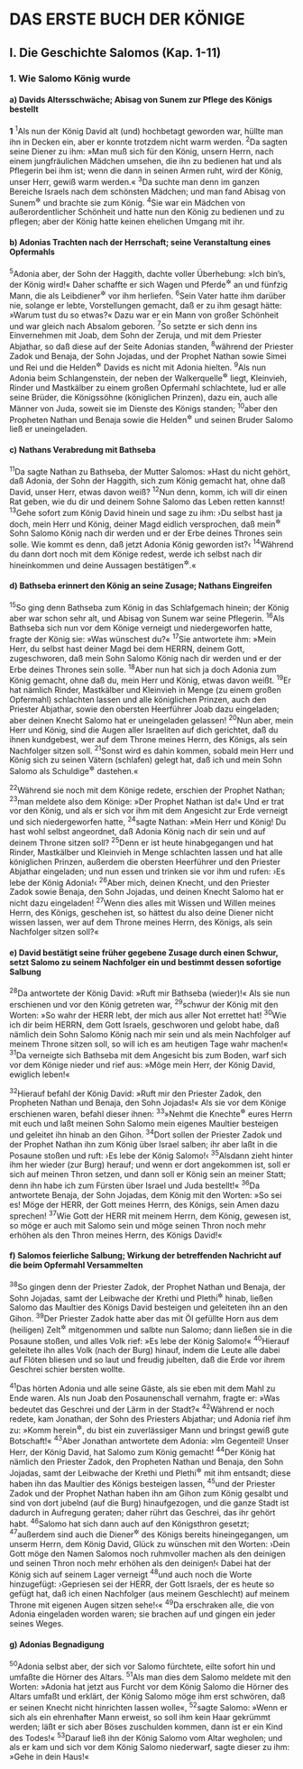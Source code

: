 # DAS ERSTE BUCH DER KÖNIGE

## I. Die Geschichte Salomos (Kap. 1-11)

### 1. Wie Salomo König wurde

#### a) Davids Altersschwäche; Abisag von Sunem zur Pflege des Königs bestellt

__1__
<sup>1</sup>Als nun der König David alt (und) hochbetagt geworden war, hüllte man ihn in Decken ein, aber er konnte trotzdem nicht warm werden.
<sup>2</sup>Da sagten seine Diener zu ihm: »Man muß sich für den König, unsern Herrn, nach einem jungfräulichen Mädchen umsehen, die ihn zu bedienen hat und als Pflegerin bei ihm ist; wenn die dann in seinen Armen ruht, wird der König, unser Herr, gewiß warm werden.«
<sup>3</sup>Da suchte man denn im ganzen Bereiche Israels nach dem schönsten Mädchen; und man fand Abisag von Sunem<sup title="1.Sam 28,4">&#x2732;</sup> und brachte sie zum König.
<sup>4</sup>Sie war ein Mädchen von außerordentlicher Schönheit und hatte nun den König zu bedienen und zu pflegen; aber der König hatte keinen ehelichen Umgang mit ihr.

#### b) Adonias Trachten nach der Herrschaft; seine Veranstaltung eines Opfermahls

<sup>5</sup>Adonia aber, der Sohn der Haggith, dachte voller Überhebung: »Ich bin’s, der König wird!« Daher schaffte er sich Wagen und Pferde<sup title="oder: Reiter">&#x2732;</sup> an und fünfzig Mann, die als Leibdiener<sup title="= Trabanten">&#x2732;</sup> vor ihm herliefen.
<sup>6</sup>Sein Vater hatte ihm darüber nie, solange er lebte, Vorstellungen gemacht, daß er zu ihm gesagt hätte: »Warum tust du so etwas?« Dazu war er ein Mann von großer Schönheit und war gleich nach Absalom geboren.
<sup>7</sup>So setzte er sich denn ins Einvernehmen mit Joab, dem Sohn der Zeruja, und mit dem Priester Abjathar, so daß diese auf der Seite Adonias standen,
<sup>8</sup>während der Priester Zadok und Benaja, der Sohn Jojadas, und der Prophet Nathan sowie Simei und Rei und die Helden<sup title="oder: Leibwache, vgl. 2.Sam 10,7">&#x2732;</sup> Davids es nicht mit Adonia hielten.
<sup>9</sup>Als nun Adonia beim Schlangenstein, der neben der Walkerquelle<sup title="2.Sam 17,17">&#x2732;</sup> liegt, Kleinvieh, Rinder und Mastkälber zu einem großen Opfermahl schlachtete, lud er alle seine Brüder, die Königssöhne (königlichen Prinzen), dazu ein, auch alle Männer von Juda, soweit sie im Dienste des Königs standen;
<sup>10</sup>aber den Propheten Nathan und Benaja sowie die Helden<sup title="V.8">&#x2732;</sup> und seinen Bruder Salomo ließ er uneingeladen.

#### c) Nathans Verabredung mit Bathseba

<sup>11</sup>Da sagte Nathan zu Bathseba, der Mutter Salomos: »Hast du nicht gehört, daß Adonia, der Sohn der Haggith, sich zum König gemacht hat, ohne daß David, unser Herr, etwas davon weiß?
<sup>12</sup>Nun denn, komm, ich will dir einen Rat geben, wie du dir und deinem Sohne Salomo das Leben retten kannst!
<sup>13</sup>Gehe sofort zum König David hinein und sage zu ihm: ›Du selbst hast ja doch, mein Herr und König, deiner Magd eidlich versprochen, daß mein<sup title="oder: dein">&#x2732;</sup> Sohn Salomo König nach dir werden und er der Erbe deines Thrones sein solle. Wie kommt es denn, daß jetzt Adonia König geworden ist?‹
<sup>14</sup>Während du dann dort noch mit dem Könige redest, werde ich selbst nach dir hineinkommen und deine Aussagen bestätigen<sup title="oder: vervollständigen">&#x2732;</sup>.«

#### d) Bathseba erinnert den König an seine Zusage; Nathans Eingreifen

<sup>15</sup>So ging denn Bathseba zum König in das Schlafgemach hinein; der König aber war schon sehr alt, und Abisag von Sunem war seine Pflegerin.
<sup>16</sup>Als Bathseba sich nun vor dem Könige verneigt und niedergeworfen hatte, fragte der König sie: »Was wünschest du?«
<sup>17</sup>Sie antwortete ihm: »Mein Herr, du selbst hast deiner Magd bei dem HERRN, deinem Gott, zugeschworen, daß mein Sohn Salomo König nach dir werden und er der Erbe deines Thrones sein solle.
<sup>18</sup>Aber nun hat sich ja doch Adonia zum König gemacht, ohne daß du, mein Herr und König, etwas davon weißt.
<sup>19</sup>Er hat nämlich Rinder, Mastkälber und Kleinvieh in Menge (zu einem großen Opfermahl) schlachten lassen und alle königlichen Prinzen, auch den Priester Abjathar, sowie den obersten Heerführer Joab dazu eingeladen; aber deinen Knecht Salomo hat er uneingeladen gelassen!
<sup>20</sup>Nun aber, mein Herr und König, sind die Augen aller Israeliten auf dich gerichtet, daß du ihnen kundgebest, wer auf dem Throne meines Herrn, des Königs, als sein Nachfolger sitzen soll.
<sup>21</sup>Sonst wird es dahin kommen, sobald mein Herr und König sich zu seinen Vätern (schlafen) gelegt hat, daß ich und mein Sohn Salomo als Schuldige<sup title="oder: Verbrecher">&#x2732;</sup> dastehen.«

<sup>22</sup>Während sie noch mit dem Könige redete, erschien der Prophet Nathan;
<sup>23</sup>man meldete also dem Könige: »Der Prophet Nathan ist da!« Und er trat vor den König, und als er sich vor ihm mit dem Angesicht zur Erde verneigt und sich niedergeworfen hatte,
<sup>24</sup>sagte Nathan: »Mein Herr und König! Du hast wohl selbst angeordnet, daß Adonia König nach dir sein und auf deinem Throne sitzen soll?
<sup>25</sup>Denn er ist heute hinabgegangen und hat Rinder, Mastkälber und Kleinvieh in Menge schlachten lassen und hat alle königlichen Prinzen, außerdem die obersten Heerführer und den Priester Abjathar eingeladen; und nun essen und trinken sie vor ihm und rufen: ›Es lebe der König Adonia!‹
<sup>26</sup>Aber mich, deinen Knecht, und den Priester Zadok sowie Benaja, den Sohn Jojadas, und deinen Knecht Salomo hat er nicht dazu eingeladen!
<sup>27</sup>Wenn dies alles mit Wissen und Willen meines Herrn, des Königs, geschehen ist, so hättest du also deine Diener nicht wissen lassen, wer auf dem Throne meines Herrn, des Königs, als sein Nachfolger sitzen soll?«

#### e) David bestätigt seine früher gegebene Zusage durch einen Schwur, setzt Salomo zu seinem Nachfolger ein und bestimmt dessen sofortige Salbung

<sup>28</sup>Da antwortete der König David: »Ruft mir Bathseba (wieder)!« Als sie nun erschienen und vor den König getreten war,
<sup>29</sup>schwur der König mit den Worten: »So wahr der HERR lebt, der mich aus aller Not errettet hat!
<sup>30</sup>Wie ich dir beim HERRN, dem Gott Israels, geschworen und gelobt habe, daß nämlich dein Sohn Salomo König nach mir sein und als mein Nachfolger auf meinem Throne sitzen soll, so will ich es am heutigen Tage wahr machen!«
<sup>31</sup>Da verneigte sich Bathseba mit dem Angesicht bis zum Boden, warf sich vor dem Könige nieder und rief aus: »Möge mein Herr, der König David, ewiglich leben!«

<sup>32</sup>Hierauf befahl der König David: »Ruft mir den Priester Zadok, den Propheten Nathan und Benaja, den Sohn Jojadas!« Als sie vor dem Könige erschienen waren, befahl dieser ihnen:
<sup>33</sup>»Nehmt die Knechte<sup title="= Leibwache">&#x2732;</sup> eures Herrn mit euch und laßt meinen Sohn Salomo mein eigenes Maultier besteigen und geleitet ihn hinab an den Gihon.
<sup>34</sup>Dort sollen der Priester Zadok und der Prophet Nathan ihn zum König über Israel salben; ihr aber laßt in die Posaune stoßen und ruft: ›Es lebe der König Salomo!‹
<sup>35</sup>Alsdann zieht hinter ihm her wieder (zur Burg) herauf; und wenn er dort angekommen ist, soll er sich auf meinen Thron setzen, und dann soll er König sein an meiner Statt; denn ihn habe ich zum Fürsten über Israel und Juda bestellt!«
<sup>36</sup>Da antwortete Benaja, der Sohn Jojadas, dem König mit den Worten: »So sei es! Möge der HERR, der Gott meines Herrn, des Königs, sein Amen dazu sprechen!
<sup>37</sup>Wie Gott der HERR mit meinem Herrn, dem König, gewesen ist, so möge er auch mit Salomo sein und möge seinen Thron noch mehr erhöhen als den Thron meines Herrn, des Königs David!«

#### f) Salomos feierliche Salbung; Wirkung der betreffenden Nachricht auf die beim Opfermahl Versammelten

<sup>38</sup>So gingen denn der Priester Zadok, der Prophet Nathan und Benaja, der Sohn Jojadas, samt der Leibwache der Krethi und Plethi<sup title="2.Sam 8,18">&#x2732;</sup> hinab, ließen Salomo das Maultier des Königs David besteigen und geleiteten ihn an den Gihon.
<sup>39</sup>Der Priester Zadok hatte aber das mit Öl gefüllte Horn aus dem (heiligen) Zelt<sup title="2.Sam 6,17">&#x2732;</sup> mitgenommen und salbte nun Salomo; dann ließen sie in die Posaune stoßen, und alles Volk rief: »Es lebe der König Salomo!«
<sup>40</sup>Hierauf geleitete ihn alles Volk (nach der Burg) hinauf, indem die Leute alle dabei auf Flöten bliesen und so laut und freudig jubelten, daß die Erde vor ihrem Geschrei schier bersten wollte.

<sup>41</sup>Das hörten Adonia und alle seine Gäste, als sie eben mit dem Mahl zu Ende waren. Als nun Joab den Posaunenschall vernahm, fragte er: »Was bedeutet das Geschrei und der Lärm in der Stadt?«
<sup>42</sup>Während er noch redete, kam Jonathan, der Sohn des Priesters Abjathar; und Adonia rief ihm zu: »Komm herein<sup title="= willkommen">&#x2732;</sup>, du bist ein zuverlässiger Mann und bringst gewiß gute Botschaft!«
<sup>43</sup>Aber Jonathan antwortete dem Adonia: »Im Gegenteil! Unser Herr, der König David, hat Salomo zum König gemacht!
<sup>44</sup>Der König hat nämlich den Priester Zadok, den Propheten Nathan und Benaja, den Sohn Jojadas, samt der Leibwache der Krethi und Plethi<sup title="V.38">&#x2732;</sup> mit ihm entsandt; diese haben ihn das Maultier des Königs besteigen lassen,
<sup>45</sup>und der Priester Zadok und der Prophet Nathan haben ihn am Gihon zum König gesalbt und sind von dort jubelnd (auf die Burg) hinaufgezogen, und die ganze Stadt ist dadurch in Aufregung geraten; daher rührt das Geschrei, das ihr gehört habt.
<sup>46</sup>Salomo hat sich dann auch auf den Königsthron gesetzt;
<sup>47</sup>außerdem sind auch die Diener<sup title="= höchsten Staatsbeamten">&#x2732;</sup> des Königs bereits hineingegangen, um unserm Herrn, dem König David, Glück zu wünschen mit den Worten: ›Dein Gott möge den Namen Salomos noch ruhmvoller machen als den deinigen und seinen Thron noch mehr erhöhen als den deinigen!‹ Dabei hat der König sich auf seinem Lager verneigt
<sup>48</sup>und auch noch die Worte hinzugefügt: ›Gepriesen sei der HERR, der Gott Israels, der es heute so gefügt hat, daß ich einen Nachfolger (aus meinem Geschlecht) auf meinem Throne mit eigenen Augen sitzen sehe!‹«
<sup>49</sup>Da erschraken alle, die von Adonia eingeladen worden waren; sie brachen auf und gingen ein jeder seines Weges.

#### g) Adonias Begnadigung

<sup>50</sup>Adonia selbst aber, der sich vor Salomo fürchtete, eilte sofort hin und umfaßte die Hörner des Altars.
<sup>51</sup>Als man dies dem Salomo meldete mit den Worten: »Adonia hat jetzt aus Furcht vor dem König Salomo die Hörner des Altars umfaßt und erklärt, der König Salomo möge ihm erst schwören, daß er seinen Knecht nicht hinrichten lassen wolle«,
<sup>52</sup>sagte Salomo: »Wenn er sich als ein ehrenhafter Mann erweist, so soll ihm kein Haar gekrümmt werden; läßt er sich aber Böses zuschulden kommen, dann ist er ein Kind des Todes!«
<sup>53</sup>Darauf ließ ihn der König Salomo vom Altar wegholen; und als er kam und sich vor dem König Salomo niederwarf, sagte dieser zu ihm: »Gehe in dein Haus!«